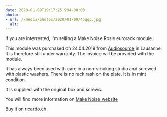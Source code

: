 ```yaml
---
date: 2020-01-09T19:17:25.994-00:00
photo:
- url: //media/photos/2020/01/09/45qqp.jpg
  alt: 
---
```

If you are interrested, I'm selling a Make Noise Rosie eurorack module.

This module was purchased on 24.04.2019 from [Audiosource](https://www.audiosource.ch) in Lausanne. It is therefore still under warranty. The invoice will be provided with the module.

It has always been used with care in a non-smoking studio and screwed with plastic washers. There is no rack rash on the plate.
It is in mint condition.

It is supplied with the original box and screws.

You will find more information on [Make Noise website](http://www.makenoisemusic.com/modules/rosie)

[Buy it on ricardo.ch](https://www.ricardo.ch/fr/a/rosie-make-noise-1100564208/)
